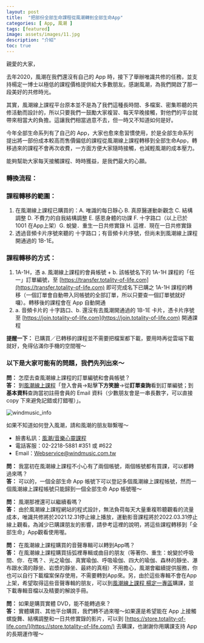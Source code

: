 ```yaml
---
layout: post
title:  "把部份全部生命課程從風潮轉到全部生命App"
categories: [ App, 風潮 ]
tags: [featured]
image: assets/images/11.jpg
description: "介紹"
toc: true
---
```


親愛的大家，

去年2020，風潮在我們還沒有自己的 App 時，接下了舉辦唯識共修的任務，並支持楊定一博士以極低的課程價格提供給大多數朋友。感謝風潮，為我們開啟了那一段美好的共修時光。

其實，風潮線上課程平台原本並不是為了我們這種長時間、多檔案、密集聆聽的共修活動而設計的，所以只要我們一鼓勵大家複習、每天早晚接觸，對他們的平台就帶來相當大的負擔。這讓我們相當過意不去，但一時又不知道如何是好。

今年全部生命系列有了自己的 App，大家也愈來愈習慣使用，於是全部生命系列提出將一部份成本較高而售價偏低的課程從風潮線上課程轉移到全部生命App，轉移過來的課程不會再次收費，一方面方便大家隨時接觸，也減輕風潮的成本壓力。

能夠幫助大家每天接觸課程、時時獲益，是我們最大的心願。

### 轉換流程：

### 課程轉移的範圍：
1. 在風潮線上課程已購買的：A. 唯識的每日靜心 B. 真原醫運動新觀念 C. 結構調整 D. 不費力的自我結構調整 E. 感恩身體的功課 F. 十字路口（以上已於 1001 在App上架）G. 蛻變．重生一日共修實錄 H. 這裡．現在一日共修實錄
2. 透過音頻卡片序號來聽的 十字路口；有音頻卡片序號，但尚未到風潮線上課程開通過的 1B-1E。

### 課程轉移的方式：
1. 1A-1H，憑 a. 風潮線上課程的會員帳號 + b. 該帳號名下的 1A-1H 課程的「任一」訂單編號，至 [https://transfer.totality-of-life.com](https://transfer.totality-of-life.com) 即可完成名下已購之 1A-1H 課程的轉移（一個訂單會自動帶入同帳號的全部訂單，所以只要查一個訂單號就好囉）。轉移後的課程會在 App 自動開通
2. a. 音頻卡片的 十字路口、b. 還沒有去風潮開通過的 1B-1E 卡片，憑卡片序號至 [https://join.totality-of-life.com](https://join.totality-of-life.com) 開通課程

**提醒一下：** 已購買／已轉移的課程並不需要把檔案都下載，要用時再從雲端下載就好，免得佔滿你手機的空間喔～

### 以下是大家可能有的問題，我們先列出來～

**問：** 怎麼去查風潮線上課程的訂單編號和會員帳號？<br>
**答：** 到[風潮線上課程](https://21days.windmusic.com.tw/index.php)「登入會員→點擊**下方笑臉**→從**訂單查詢**看到訂單編號；到**基本資料**查詢當初註冊會員的 Email 資料（少數朋友會是一串長數字，可以直接 copy 下來避免記錯或打錯喔）」。

![windmusic_info](https://cdn.totality-of-life.com/www/transfer/windmusic_info.jpg)

如果不知道如何登入風潮，請和風潮的朋友聯繫喔～<br>
- 臉書私訊：[風潮/音樂心靈課程](https://www.facebook.com/spiritlandstv)
- 電話客服：02-2218-5881 #351 或 #622
- Email：[Webservice@windmusic.com.tw](mailto:Webservice@windmusic.com.tw)

**問：** 我當初在風潮線上課程不小心有了兩個帳號，兩個帳號都有買課，可以都轉過來嗎？<br>
**答：** 可以的，一個全部生命 App 帳號下可以登記多個風潮線上課程帳號，然而一個風潮線上課程帳號只能歸到一個全部生命 App 帳號喔～

**問：** 風潮那裡還可以繼續看嗎？<br>
**答：** 由於風潮線上課程網站的程式設計，無法負荷每天大量重複聆聽觀看的流量成本，唯識共修將於2021.12.31停止線上播放，運動影音課程將於2022.03.31停止線上觀看。為減少已購課朋友的影響，請參考這裡的說明，將這些課程轉移到「全部生命」App觀看使用喔。

**問：** 在風潮線上課程購買的音聲專輯可以轉到App嗎？<br>
**答：** 在風潮線上課程購買括弧裡專輯或曲目的朋友（等著你、重生：蛻變於呼吸間、你．在嗎？、光之瑜伽、真實瑜伽、呼吸瑜伽、四大的瑜伽、森林的靜坐、瀑布跟水滴的靜坐、岩漿的靜坐、最終的真相）不用擔心，風潮會繼續提供服務，你也可以自行下載檔案保存使用，不需要轉到App來。另，由於這些專輯不會在App上架，希望取得這些音聲專輯的朋友，可以到[風潮線上課程 楊定一專區](https://21days.windmusic.com.tw/portal_c1_cnt.php?owner_num=c1_51287&button_num=c1&folder_id=12385)購課，並下載專輯音檔以及精要的解說手冊。

**問：** 如果是購買實體 DVD，能不能轉過來？<br>
**答：** 實體購買、其他平台購買，我們轉不過來喔～如果還是希望能在 App 上接觸螺旋舞、結構調整和一日共修實錄的影片，可以到 [https://store.totality-of-life.com/](https://store.totality-of-life.com/) 去購課，也謝謝你用購課支持 App 的長期運作喔～
